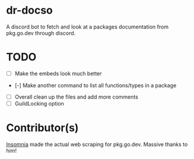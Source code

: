 # dr-docso
A discord bot to fetch and look at a packages documentation from pkg.go.dev through discord.

# TODO

- [ ] Make the embeds look much better
- [-] Make another command to list all functions/types in a package
- [ ] Overall clean up the files and add more comments
- [ ] GuildLocking option

# Contributor(s)
[Insomnia](https://github.com/insomnimus) made the actual web scraping for pkg.go.dev. Massive thanks to him!
